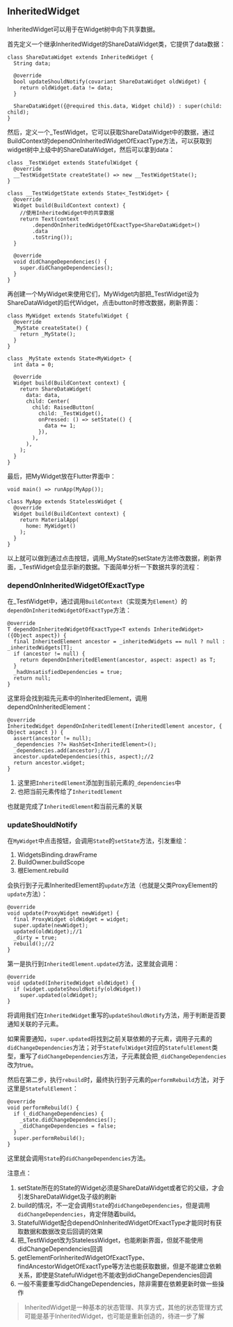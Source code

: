 ## InheritedWidget
InheritedWidget可以用于在Widget树中向下共享数据。

首先定义一个继承InheritedWidget的ShareDataWidget类，它提供了data数据：
```
class ShareDataWidget extends InheritedWidget {
  String data;

  @override
  bool updateShouldNotify(covariant ShareDataWidget oldWidget) {
    return oldWidget.data != data;
  }

  ShareDataWidget({@required this.data, Widget child}) : super(child: child);
}
```
然后，定义一个_TestWidget，它可以获取ShareDataWidget中的数据，通过BuildContext的dependOnInheritedWidgetOfExactType方法，可以获取到widget树中上级中的ShareDataWidget，然后可以拿到data：
```
class _TestWidget extends StatefulWidget {
  @override
  __TestWidgetState createState() => new __TestWidgetState();
}

class __TestWidgetState extends State<_TestWidget> {
  @override
  Widget build(BuildContext context) {
    //使用InheritedWidget中的共享数据
    return Text(context
        .dependOnInheritedWidgetOfExactType<ShareDataWidget>()
        .data
        .toString());
  }

  @override
  void didChangeDependencies() {
    super.didChangeDependencies();
  }
}
```
再创建一个MyWidget来使用它们，MyWidget内部把_TestWidget设为ShareDataWidget的后代Widget，点击button时修改数据，刷新界面：
```
class MyWidget extends StatefulWidget {
  @override
  _MyState createState() {
    return _MyState();
  }
}

class _MyState extends State<MyWidget> {
  int data = 0;

  @override
  Widget build(BuildContext context) {
    return ShareDataWidget(
      data: data,
      child: Center(
        child: RaisedButton(
          child: _TestWidget(),
          onPressed: () => setState(() {
            data += 1;
          }),
        ),
      ),
    );
  }
}
```
最后，把MyWidget放在Flutter界面中：
```
void main() => runApp(MyApp());

class MyApp extends StatelessWidget {
  @override
  Widget build(BuildContext context) {
    return MaterialApp(
      home: MyWidget()
    );
  }
}
```
以上就可以做到通过点击按钮，调用_MyState的setState方法修改数据，刷新界面，_TestWidget会显示新的数据。下面简单分析一下数据共享的流程：

### dependOnInheritedWidgetOfExactType
在_TestWidget中，通过调用`BuildContext`（实现类为`Element`）的`dependOnInheritedWidgetOfExactType`方法：
```
@override
T dependOnInheritedWidgetOfExactType<T extends InheritedWidget>({Object aspect}) {
  final InheritedElement ancestor = _inheritedWidgets == null ? null : _inheritedWidgets[T];
  if (ancestor != null) {
    return dependOnInheritedElement(ancestor, aspect: aspect) as T;
  }
  _hadUnsatisfiedDependencies = true;
  return null;
}
```
这里将会找到祖先元素中的InheritedElement，调用dependOnInheritedElement：
```
@override
InheritedWidget dependOnInheritedElement(InheritedElement ancestor, { Object aspect }) {
  assert(ancestor != null);
  _dependencies ??= HashSet<InheritedElement>();
  _dependencies.add(ancestor);//1
  ancestor.updateDependencies(this, aspect);//2
  return ancestor.widget;
}
```
1. 这里把`InheritedElement`添加到当前元素的`_dependencies`中
2. 也把当前元素传给了`InheritedElement`

也就是完成了`InheritedElement`和当前元素的关联

### updateShouldNotify
在`MyWidget`中点击按钮，会调用`State`的`setState`方法，引发重绘：
1. WidgetsBinding.drawFrame
2. BuildOwner.buildScope
3. 根Element.rebuild

会执行到子元素InheritedElement的`update`方法（也就是父类ProxyElement的`update`方法）：
```
@override
void update(ProxyWidget newWidget) {
  final ProxyWidget oldWidget = widget;
  super.update(newWidget);
  updated(oldWidget);//1
  _dirty = true;
  rebuild();//2
}
```

第一是执行到`InheritedElement.updated`方法，这里就会调用：
```
@override
void updated(InheritedWidget oldWidget) {
  if (widget.updateShouldNotify(oldWidget))
    super.updated(oldWidget);
}
```
将调用我们在`InheritedWidget`重写的`updateShouldNotify`方法，用于判断是否要通知关联的子元素。

如果需要通知，`super.updated`将找到之前关联依赖的子元素，调用子元素的`didChangeDependencies`方法；对于`StatefulWidget`对应的`StatefulElement`类型，重写了`didChangeDependencies`方法，子元素就会把`_didChangeDependencies`改为true。

然后在第二步，执行`rebuild`时，最终执行到子元素的`performRebuild`方法，对于这里是`StatefulElement`：
```
@override
void performRebuild() {
  if (_didChangeDependencies) {
    _state.didChangeDependencies();
    _didChangeDependencies = false;
  }
  super.performRebuild();
}
```
这里就会调用`State`的`didChangeDependencies`方法。

注意点：
1. setState所在的State的Widget必须是ShareDataWidget或者它的父级，才会引发ShareDataWidget及子级的刷新
2. build的情况，不一定会调用`State`的`didChangeDependencies`，但是调用`didChangeDependencies`，肯定伴随着build。
3. StatefulWidget配合dependOnInheritedWidgetOfExactType才能同时有获取数据和数据改变后回调的效果
4. 把_TestWidget改为StatelessWidget，也能刷新界面，但就不能使用didChangeDependencies回调
5. getElementForInheritedWidgetOfExactType、findAncestorWidgetOfExactType等方法也能获取数据，但是不能建立依赖关系，即使是StatefulWidget也不能收到didChangeDependencies回调
6. 一般不需要重写didChangeDependencies，除非需要在依赖更新时做一些操作

> InheritedWidget是一种基本的状态管理、共享方式，其他的状态管理方式可能是基于InheritedWidget，也可能是重新创造的，待进一步了解